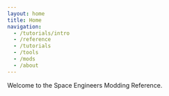 ```yaml
---
layout: home
title: Home
navigation:
  - /tutorials/intro
  - /reference
  - /tutorials
  - /tools
  - /mods
  - /about
---
```


Welcome to the Space Engineers Modding Reference.